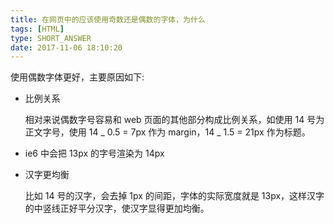 ```yaml
---
title: 在网页中的应该使用奇数还是偶数的字体，为什么
tags: [HTML]
type: SHORT_ANSWER
date: 2017-11-06 18:10:20
---
```


使用偶数字体更好，主要原因如下:

- 比例关系

  相对来说偶数字号容易和 web 页面的其他部分构成比例关系，如使用 14 号为正文字号，使用 14 _ 0.5 = 7px 作为 margin，14 _ 1.5 = 21px 作为标题。

- ie6 中会把 13px 的字号渲染为 14px

- 汉字更均衡

  比如 14 号的汉字，会去掉 1px 的间距，字体的实际宽度就是 13px，这样汉字的中竖线正好平分汉字，使汉字显得更加均衡。
